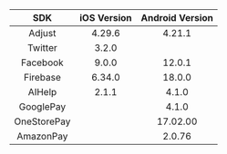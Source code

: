 
| SDK   |  iOS Version   | Android Version |
|  :----:  | :----:  | :----:  |
| Adjust  | 4.29.6 | 4.21.1  |
| Twitter  | 3.2.0 | |
| Facebook  | 9.0.0 | 12.0.1 |
| Firebase  | 6.34.0 | 18.0.0 |
| AIHelp  | 2.1.1 | 4.1.0 |
| GooglePay |   | 4.1.0 |
| OneStorePay |  | 17.02.00 |
| AmazonPay | | 2.0.76 |